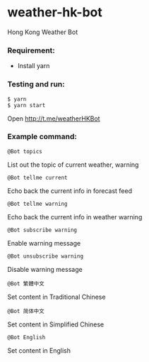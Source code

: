 # weather-hk-bot

Hong Kong Weather Bot

### Requirement:
- Install yarn

### Testing and run:
```
$ yarn
$ yarn start
```

Open http://t.me/weatherHKBot

### Example command:
```
@Bot topics
```

List out the topic of current weather, warning

```
@Bot tellme current
```

Echo back the current info in forecast feed

```
@Bot tellme warning
```

Echo back the current info in weather warning

```
@Bot subscribe warning
```

Enable warning message

```
@Bot unsubscribe warning
```

Disable warning message

```
@Bot 繁體中文
```

Set content in Traditional Chinese

```
@Bot 简体中文
```

Set content in Simplified Chinese

```
@Bot English
```

Set content in English
